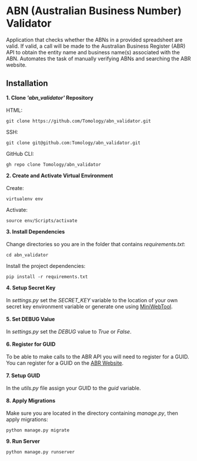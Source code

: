 # ABN (Australian Business Number) Validator

Application that checks whether the ABNs in a provided spreadsheet are valid. If valid, a call will be made to the Australian Business Register (ABR) API to obtain the entity name and business name(s) associated with the ABN. Automates the task of manually verifying ABNs and searching the ABR website.

## Installation

**1. Clone _'abn_validator'_ Repository**</br></br>
HTML:

```
git clone https://github.com/Tomology/abn_validator.git
```

SSH:

```
git clone git@github.com:Tomology/abn_validator.git
```

GitHub CLI:

```
gh repo clone Tomology/abn_validator
```

**2. Create and Activate Virtual Environment**</br></br>
Create:

```
virtualenv env
```

Activate:

```
source env/Scripts/activate
```

**3. Install Dependencies**</br></br>
Change directories so you are in the folder that contains _requirements.txt_:

```
cd abn_validator
```

Install the project dependencies:

```
pip install -r requirements.txt
```

**4. Setup Secret Key**</br></br>
In _settings.py_ set the _SECRET_KEY_ variable to the location of your own secret key environment variable or generate one using [MiniWebTool](https://miniwebtool.com/django-secret-key-generator/).</br></br>
**5. Set DEBUG Value**</br></br>
In _settings.py_ set the _DEBUG_ value to _True_ or _False_.</br></br>
**6. Register for GUID**</br></br>
To be able to make calls to the ABR API you will need to register for a GUID. You can register for a GUID on the [ABR Website](https://abr.business.gov.au/Tools/WebServices).</br></br>
**7. Setup GUID**</br></br>
In the _utils.py_ file assign your GUID to the _guid_ variable.</br></br>
**8. Apply Migrations**</br></br>
Make sure you are located in the directory containing _manage.py_, then apply migrations:

```
python manage.py migrate
```

**9. Run Server**</br>

```
python manage.py runserver
```
